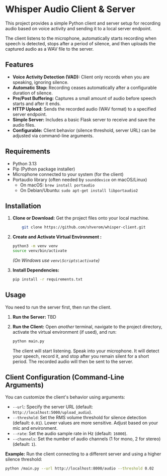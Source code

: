# Whisper Audio Client & Server

This project provides a simple Python client and server setup for recording audio based on voice activity and sending it to a local server endpoint.

The client listens to the microphone, automatically starts recording when speech is detected, stops after a period of silence, and then uploads the captured audio as a WAV file to the server.

## Features

*   **Voice Activity Detection (VAD):** Client only records when you are speaking, ignoring silence.
*   **Automatic Stop:** Recording ceases automatically after a configurable duration of silence.
*   **Pre/Post Buffering:** Captures a small amount of audio before speech starts and after it ends.
*   **HTTP Upload:** Sends the recorded audio (WAV format) to a specified server endpoint.
*   **Simple Server:** Includes a basic Flask server to receive and save the audio files.
*   **Configurable:** Client behavior (silence threshold, server URL) can be adjusted via command-line arguments.

## Requirements

*   Python 3.13
*   Pip (Python package installer)
*   Microphone connected to your system (for the client)
*   Portaudio library (often needed by `sounddevice` on macOS/Linux)
    *   On macOS: `brew install portaudio`
    *   On Debian/Ubuntu: `sudo apt-get install libportaudio2`

## Installation

1.  **Clone or Download:** Get the project files onto your local machine.
    ```bash
        git clone https://github.com/shverom/whisper-client.git
    ```
    
2.  **Create and Activate Virtual Environment :**
    ```bash
    python3 -m venv venv
    source venv/bin/activate
    ```
    *(On Windows use `venv\Scripts\activate`)*

3.  **Install Dependencies:**
    ```bash
    pip install -r requirements.txt
    ```

## Usage

You need to run the server first, then run the client.

1.  **Run the Server:**
    TBD

2.  **Run the Client:**
    Open *another* terminal, navigate to the project directory, activate the virtual environment (if used), and run:
    ```bash
    python main.py
    ```
    The client will start listening. Speak into your microphone. It will detect your speech, record it, and stop after you remain silent for a short period. The recorded audio will then be sent to the server.

## Client Configuration (Command-Line Arguments)

You can customize the client's behavior using arguments:

*   `--url`: Specify the server URL (default: `http://localhost:5000/upload_audio`). 
*   `--threshold`: Set the RMS volume threshold for silence detection (default: `0.01`). Lower values are more sensitive. Adjust based on your mic and environment.
*   `--rate`: Set the audio sample rate in Hz (default: `16000`).
*   `--channels`: Set the number of audio channels (1 for mono, 2 for stereo) (default: `1`).

**Example:** Run the client connecting to a different server and using a higher silence threshold:
```bash
python /main.py --url http://localhost:8000/audio --threshold 0.02
```
